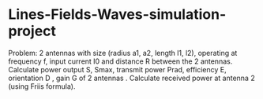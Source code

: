# Lines-Fields-Waves-simulation-project 

Problem: 2 antennas with size (radius a1, a2, length l1, l2), 
operating at frequency f, 
input current I0 and distance R between the 2 antennas. 
Calculate power output S, Smax, transmit power Prad, efficiency E, 
orientation D , 
gain G of 2 antennas . 
Calculate received power at antenna 2 (using Friis formula).
